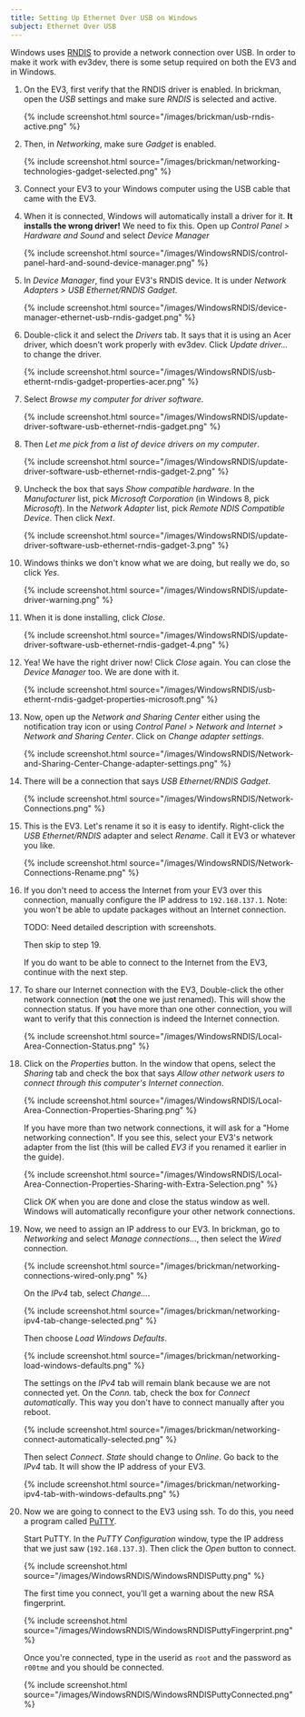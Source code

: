 ```yaml
---
title: Setting Up Ethernet Over USB on Windows
subject: Ethernet Over USB
---
```


Windows uses [RNDIS] to provide a network connection over USB. In order to make
it work with ev3dev, there is some setup required on both the EV3 and in Windows.

1.  On the EV3, first verify that the RNDIS driver is enabled. In brickman,
    open the *USB* settings and make sure *RNDIS* is selected and active.

    {% include screenshot.html source="/images/brickman/usb-rndis-active.png" %}

2.  Then, in *Networking*, make sure *Gadget* is enabled.

    {% include screenshot.html source="/images/brickman/networking-technologies-gadget-selected.png" %}

3.  Connect your EV3 to your Windows computer using the USB cable that came with
    the EV3.

4.  When it is connected, Windows will automatically install a driver for it.
    **It installs the wrong driver!** We need to fix this. Open up *Control
    Panel > Hardware and Sound* and select *Device Manager*

    {% include screenshot.html source="/images/WindowsRNDIS/control-panel-hard-and-sound-device-manager.png" %}

5.  In *Device Manager*, find your EV3's RNDIS device. It is under *Network
    Adapters > USB Ethernet/RNDIS Gadget*.


    {% include screenshot.html source="/images/WindowsRNDIS/device-manager-ethernet-usb-rndis-gadget.png" %}

6.  Double-click it and select the *Drivers* tab. It says that it is using an
    Acer driver, which doesn't work properly with ev3dev. Click *Update
    driver...* to change the driver.

    {% include screenshot.html source="/images/WindowsRNDIS/usb-ethernt-rndis-gadget-properties-acer.png" %}

7.  Select *Browse my computer for driver software*.

    {% include screenshot.html source="/images/WindowsRNDIS/update-driver-software-usb-ethernet-rndis-gadget.png" %}

8.  Then *Let me pick from a list of device drivers on my computer*.

    {% include screenshot.html source="/images/WindowsRNDIS/update-driver-software-usb-ethernet-rndis-gadget-2.png" %}

9.  Uncheck the box that says *Show compatible hardware*. In the *Manufacturer*
    list, pick *Microsoft Corporation* (in Windows 8, pick *Microsoft*). In
    the *Network Adapter* list, pick *Remote NDIS Compatible Device*. Then
    click *Next*.

    {% include screenshot.html source="/images/WindowsRNDIS/update-driver-software-usb-ethernet-rndis-gadget-3.png" %}

10. Windows thinks we don't know what we are doing, but really we do, so click
    *Yes*.

    {% include screenshot.html source="/images/WindowsRNDIS/update-driver-warning.png" %}

11. When it is done installing, click *Close*.

    {% include screenshot.html source="/images/WindowsRNDIS/update-driver-software-usb-ethernet-rndis-gadget-4.png" %}

12. Yea! We have the right driver now! Click *Close* again. You can close the
    *Device Manager* too. We are done with it.

    {% include screenshot.html source="/images/WindowsRNDIS/usb-ethernt-rndis-gadget-properties-microsoft.png" %}

13. Now, open up the *Network and Sharing Center* either using the notification
    tray icon or using *Control Panel > Network and Internet > Network and
    Sharing Center*. Click on *Change adapter settings*.

    {% include screenshot.html source="/images/WindowsRNDIS/Network-and-Sharing-Center-Change-adapter-settings.png" %}

14. There will be a connection that says *USB Ethernet/RNDIS Gadget*.

    {% include screenshot.html source="/images/WindowsRNDIS/Network-Connections.png" %}

15. This is the EV3. Let's rename it so it is easy to identify. Right-click the
    *USB Ethernet/RNDIS* adapter and select *Rename*. Call it EV3 or whatever
    you like.

    {% include screenshot.html source="/images/WindowsRNDIS/Network-Connections-Rename.png" %}

16. If you don't need to access the Internet from your EV3 over this
    connection, manually configure the IP address to `192.168.137.1`. Note:
    you won't be able to update packages without an Internet connection.

    TODO: Need detailed description with screenshots.

    Then skip to step 19.

    If you do want to be able to connect to the Internet from the EV3, continue
    with the next step.

17. To share our Internet connection with the EV3, Double-click the other
    network connection (**not** the one we just renamed). This will show the
    connection status. If you have more than one other connection, you will
    want to verify that this connection is indeed the Internet connection.

    {% include screenshot.html source="/images/WindowsRNDIS/Local-Area-Connection-Status.png" %}

18. Click on the *Properties* button. In the window that opens, select the
    *Sharing* tab and check the box that says *Allow other network users to
    connect through this computer's Internet connection*.

    {% include screenshot.html source="/images/WindowsRNDIS/Local-Area-Connection-Properties-Sharing.png" %}

    If you have more than two network connections, it will ask for a "Home
    networking connection". If you see this, select your EV3's network adapter
    from the list (this will be called *EV3* if you renamed it earlier in the
    guide).

    {% include screenshot.html source="/images/WindowsRNDIS/Local-Area-Connection-Properties-Sharing-with-Extra-Selection.png" %}

    Click *OK* when you are done and close the status window as well. Windows
    will automatically reconfigure your other network connections.

19. Now, we need to assign an IP address to our EV3. In brickman, go to
    *Networking* and select *Manage connections...*, then select the *Wired*
    connection.

    {% include screenshot.html source="/images/brickman/networking-connections-wired-only.png" %}

    On the *IPv4* tab, select *Change...*.

    {% include screenshot.html source="/images/brickman/networking-ipv4-tab-change-selected.png" %}

    Then choose *Load Windows Defaults*.

    {% include screenshot.html source="/images/brickman/networking-load-windows-defaults.png" %}

    The settings on the *IPv4* tab will remain blank because we are not
    connected yet. On the *Conn.* tab, check the box for *Connect automatically*.
    This way you don't have to connect manually after you reboot.

    {% include screenshot.html source="/images/brickman/networking-connect-automatically-selected.png" %}

    Then select *Connect*. *State* should change to *Online*. Go back to
    the *IPv4* tab. It will show the IP address of your EV3.

    {% include screenshot.html source="/images/brickman/networking-ipv4-tab-with-windows-defaults.png" %}

20. Now we are going to connect to the EV3 using ssh. To do this, you need a
    program called [PuTTY].

    Start PuTTY. In the *PuTTY Configuration* window, type the IP address that
    we just saw (`192.168.137.3`). Then click the *Open* button to connect.

    {% include screenshot.html source="/images/WindowsRNDIS/WindowsRNDISPutty.png" %}

    The first time you connect, you'll get a warning about the new RSA fingerprint.

    {% include screenshot.html source="/images/WindowsRNDIS/WindowsRNDISPuttyFingerprint.png" %}

    Once you're connected, type in the userid as `root` and the password as `r00tme` and you should be connected.

    {% include screenshot.html source="/images/WindowsRNDIS/WindowsRNDISPuttyConnected.png" %}

[RNDIS]: https://en.wikipedia.org/wiki/RNDIS
[PuTTY]: http://www.chiark.greenend.org.uk/%7Esgtatham/putty/